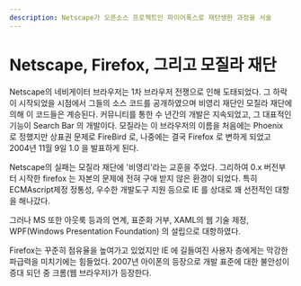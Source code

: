 ```yaml
---
description: Netscape가 오픈소스 프로젝트인 파이어폭스로 재탄생한 과정을 서술
---
```


# Netscape, Firefox, 그리고 모질라 재단

 Netscape의 네비게이터 브라우저는 1차 브라우저 전쟁으로 인해 도태되었다. 그 하락이 시작되었을 시점에서 그들의 소스 코드를 공개하였으며 비영리 재단인 모질라 재단에 의해 이 코드들은 계승된다. 커뮤니티를 통한 수 년간의 개발은 지속되었고, 그 대표적인 기능이 Search Bar 의 개발이다. 모질라는 이 브라우저의 이름을 처음에는 Phoenix 로 정했지만 상표권 문제로 FireBird 로, 나중에는 결국 Firefox 로 변하게 되었고 2004년 11월 9일 1.0 을 발표하게 된다.  
  
 Netscape의 실패는 모질라 재단에 '비영리'라는 교훈을 주었다. 그리하여 0.x 버전부터 시작한 firefox 는 자본의 문제에 전혀 구애 받지 않은 환경이 되었다. 특히 ECMAscript제정 정통성, 우수한 개발도구 지원 등으로 IE 를 상대로 꽤 선전적인 대항을 해나갔다.   
  
 그러나 MS 또한 아웃룩 등과의 연계, 표준화 거부, XAML의 웹 기술 제정, WPF\(Windows Presentation Foundation\) 의 설립으로 대항하였다.

 Firefox는 꾸준히 점유율을 높여가고 있었지만 IE 에 길들여진 사용자 층에게는 막강한 파급력을 미치기에는 힘들었다. 2007년 아이폰의 등장으로 개발 표준에 대한 불안성이 증대 되던 중 크롬\(웹 브라우저\)가 등장한다.

